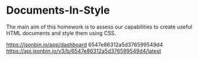 # Documents-In-Style
The main aim of this homework is to assess our capabilities to create useful HTML documents and style them using CSS.

https://jsonbin.io/app/dashboard 
6547e86312a5d376599549d4
https://api.jsonbin.io/v3/b/6547e86312a5d376599549d4/latest
